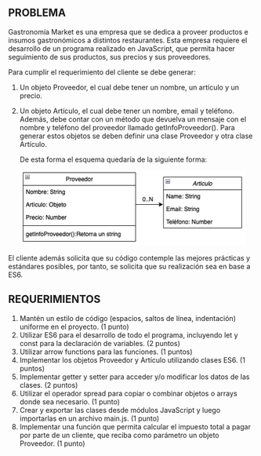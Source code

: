## PROBLEMA

Gastronomía Market es una empresa que se dedica a proveer productos e insumos
gastronómicos a distintos restaurantes. Esta empresa requiere el desarrollo de un
programa realizado en JavaScript, que permita hacer seguimiento de sus productos, sus
precios y sus proveedores.

Para cumplir el requerimiento del cliente se debe generar:

1. Un objeto Proveedor, el cual debe tener un nombre, un artículo y un precio.
2. Un objeto Artículo, el cual debe tener un nombre, email y teléfono. Además, debe
contar con un método que devuelva un mensaje con el nombre y teléfono del
proveedor llamado getInfoProveedor(). Para generar estos objetos se deben definir
una clase Proveedor y otra clase Artículo.

    De esta forma el esquema quedaría de la siguiente forma:

    ![Gráfico UML](./assets/img/img.png "Gráfico de asignación familiar por tramo")


El cliente además solicita que su código contemple las mejores prácticas y estándares
posibles, por tanto, se solicita que su realización sea en base a ES6.

## REQUERIMIENTOS

1. Mantén un estilo de código (espacios, saltos de línea, indentación) uniforme en el
proyecto. (1 punto)
2. Utilizar ES6 para el desarrollo de todo el programa, incluyendo let y const para la
declaración de variables. (2 puntos)
3. Utilizar arrow functions para las funciones. (1 puntos)
4. Implementar los objetos Proveedor y Artículo utilizando clases ES6. (1 puntos)
5. Implementar getter y setter para acceder y/o modificar los datos de las clases. (2
puntos)
6. Utilizar el operador spread para copiar o combinar objetos o arrays donde sea
necesario. (1 punto)
7. Crear y exportar las clases desde módulos JavaScript y luego importarlas en un
archivo main.js. (1 punto)
8. Implementar una función que permita calcular el impuesto total a pagar por parte
de un cliente, que reciba como parámetro un objeto Proveedor. (1 punto)
